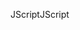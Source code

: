 <span data-ttu-id="0ce80-101">JScript</span><span class="sxs-lookup"><span data-stu-id="0ce80-101">JScript</span></span>